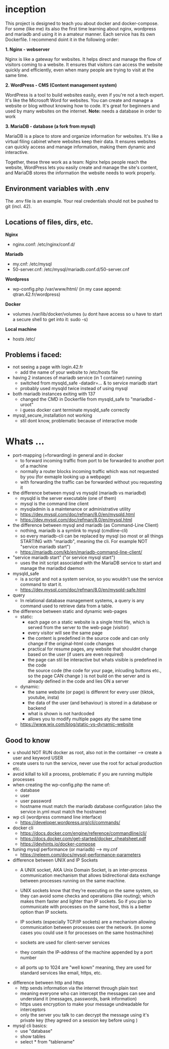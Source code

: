 # inception
This project is designed to teach you about docker and docker-compose. For some (like me) its also the first time learning about nginx, wordpress and mariadb and using it in a amateur manner. Each service has its own Dockerfile. I recommend doint it in the following order:

__1. Nginx - webserver__
   
   Nginx is like a gateway for websites. It helps direct and manage the flow of visitors coming to a website.
   It ensures that visitors can access the website quickly and efficiently, even when many people are trying to visit at the same time.


__2. WordPress - CMS (Content management system)__

  WordPress is a tool to build websites easily, even if you're not a tech expert. It's like the Microsoft Word for websites.
    You can create and manage a website or blog without knowing how to code. It's great for beginners and used by many websites on the internet.
    __Note:__ needs a database in order to work


__3. MariaDB - database (a fork from mysql)__

  MariaDB is a place to store and organize information for websites. It's like a virtual filing cabinet where websites keep their data. It ensures websites can quickly access and manage information, making them dynamic and interactive.



Together, these three work as a team: Nginx helps people reach the website, WordPress lets you easily create and manage the site's content, and MariaDB stores the information the website needs to work properly.

## Environment variables with .env 
The .env file is an example. Your real credentials should not be pushed to git (incl. 42).


## Locations of files, dirs, etc.
__Nginx__
* nginx.conf:        /etc/nginx/conf.d/

__Mariadb__
* my.cnf:             /etc/mysql
* 50-server.cnf:			/etc/mysql/mariadb.conf.d/50-server.cnf

__Wordpress__
* wp-config.php			/var/www/html/ (in my case append: qtran.42.fr/wordpress)

__Docker__
* volumes /var/lib/docker/volumes  (u dont have access so u have to start a secure shell to get into it: sudo -s)

__Local machine__
* hosts					/etc/


## Problems i faced:
- not seeing a page with login.42.fr
	- add the name of your website to /etc/hosts file
- having 2 instances of mariadb service (in 1 container) running
	- switched from mysqld_safe -datadir=... & to service mariadb start
	- probably used mysqld twice instead of using mysql
- both mariadb instances exiting with 137
	- changed the CMD in Dockerfile from mysqld_safe to "mariadbd -uroot"
	- i guess docker cant terminate mysqld_safe correctly
- mysql_secure_installation not working
	- stil dont know, problematic because of interactive mode

# Whats ...
- port-mapping (=forwarding) in general and in docker
    -  to forward incoming traffic from port to be forwarded to another port of a machine
    -  normally a router blocks incoming traffic which was not requested by you (for exmaple looking up a webpage)
    -  with forwarding the traffic can be forwarded without you requesting it 
- the difference between mysql vs mysqld (mariadb vs mariadbd)
    - mysqld is the server executable (one of them)
    - mysql is the command line client
    - mysqladmin is a maintenance or administrative utility
	- https://dev.mysql.com/doc/refman/8.0/en/mysqld.html
	- https://dev.mysql.com/doc/refman/8.0/en/mysql.html
- the difference between mysql and mariadb (as Command-Line Client)
	- nothing, mariadb is a symlink to mysql (cmdline-cli)
	- so every mariadb-cli can be replaced by mysql (so most or all things STARTING with "mariadb", meaning the cli. For example NOT "service mariadb start")
	- https://mariadb.com/kb/en/mariadb-command-line-client/
- "service mariadb start" ("or service mysql start")
	- uses the init script associated with the MariaDB service to start and manage the mariadbd daemon
- mysqld_safe
	- is a script and not a system service, so you wouldn't use the service command to start it.
	- https://dev.mysql.com/doc/refman/8.0/en/mysqld-safe.html 
- query
	- In relational database management systems, a query is any command used to retrieve data from a table.
- the difference between static and dynamic web-pages
	- static:
		- each page on a static website is a single html file, which is served from the server to the web-page (visitor)	 
		- every visitor will see the same page
		- the content is predefined in the source code and can only change if the original-html code changes
		- practical for resume pages, any website that shouldnt change based on the user (if users are even required)
		- the page can stil be interactive but whats visible is predefined in the code  
		the source code (the code for your page, inlcuding buttons etc., so the page CAN change ) is not build on the server and is already defined in the code and lies ON a server 
	- dynamic:
		- the same website (or page) is different for every user (tiktok, youtube, insta)
		- the data of the user (and behaviour) is stored in a database or backend
		- what is shown is not hardcoded 
		- allows you to modify multiple pages aty the same time
	- https://www.wix.com/blog/static-vs-dynamic-website

## Good to know
- u should NOT RUN docker as root, also not in the container --> create a user and keyword USER 
- create users to run the service, never use the root for actual production etc.
- avoid killall to kill a process, problematic if you are running multiple processes
- when creating the wp-config.php the name of:
	- database
	- user
	- user password
	- hostname
  must match the mariadb database configuration (also the service in.yml must match the hostname)
- wp cli (wordpress command line interface)
	- https://developer.wordpress.org/cli/commands/
- docker cli
	- https://docs.docker.com/engine/reference/commandline/cli/
	- https://docs.docker.com/get-started/docker_cheatsheet.pdf
	- https://devhints.io/docker-compose
- tuning mysql performance (or mariadb) --> my.cnf 
	- https://releem.com/docs/mysql-performance-parameters
- difference between UNIX and IP Sockets
	- A UNIX socket, AKA Unix Domain Socket, is an inter-process communication mechanism that allows bidirectional data exchange between processes running on the same machine.
	- UNIX sockets know that they’re executing on the same system, so they can avoid some checks and operations (like routing); which makes them faster and lighter than IP sockets. So if you plan to communicate with processes on the same host, this is a better option than IP sockets.

	- IP sockets (especially TCP/IP sockets) are a mechanism allowing communication between processes over the network. (in some cases you could use it for processes on the same hostmachine)
	- sockets are used for client-server services
	- they contain the IP-address of the machine appended by a port number
	- all ports up to 1024 are "well kown" meaning, they are used for standard services like email, https, etc.
- difference between http and https
	- http sends information via the internet through plain text
	- meaning everyone who can intercept the messages can see and understand it (messages, passwords, bank information)
	- https uses encryption to make your message undreadable for interceptors 
	- only the server you talk to can decrypt the message using it's private key (they agreed on a session key before using )
- mysql cli basics:
	- use "database"
	- show tables
	- select * from "tablename"

